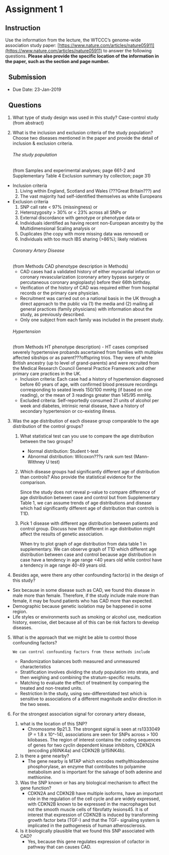 Assignment 1
============


Instruction
-----------

Use the information from the lecture, the WTCCC’s genome-wide association study
paper: [https://www.nature.com/articles/nature05911](https://www.nature.com/articles/nature05911) to answer the following questions. **Please also provide the specific location of the information in the
paper, such as the section and page number.**

 
Submission
----------

-   Due Date: 23-Jan-2019

 
Questions
---------

1.  What type of study design was used in this study?
Case-control study (from abstract)

2.  What is the inclusion and exclusion criteria of the study population? Choose
    two diseases mentioned in the paper and provide the detail of inclusion &
    exclusion criteria.
    ###### The study population 
    (from Samples and experimental analyses; page 661-2 and Supplementary Table 4 Exclusion summary by collection; page 31)
- Inclusion criteria
    1.  Living within England, Scotland and Wales (???Great Britain???) and 
    2. The vast majority had self-identified themselves as white Europeans
- Exclusion criteria
    1. SNP call rate < 97% (missingness) or
    2. Heterozygosity > 30% or < 23% across all SNPs or
    3. External discordance with genotype or phenotype data or
    4. Individuals identified as having recent non-European ancestry by the Multidimensional Scaling analysis or
    5. Duplicates (the copy with more missing data was removed) or
    6. Individuals with too much IBS sharing (>86%); likely relatives 
    ###### Coronary Artery Disease
    (from Methods CAD phenotype description in Methods)
    - CAD cases had a validated history of either myocardial infarction or coronary revascularization (coronary artery bypass surgery or percutaneous coronary angioplasty) before their 66th birthday. 
    - Verification of the history of CAD was required either from hospital records or the primary care physician. 
    - Recruitment was carried out on a national basis in the UK through a direct approach to the public via (1) the media and (2) mailing all general practices (family physicians) with information about the study, as previously described. 
    -   Only one subject from each family was included in the present study.
    ###### Hypertension 
    (from Methods HT phenotype description)
        - HT cases comprised severely hypertensive probands ascertained from families with multiplex affected sibships or as parent???offspring trios. They were of white British ancestry (up to level of grand-parents) and were recruited from the Medical Research Council General Practice Framework and other primary care practices in the UK. 
    - Inclusion criteria: Each case had a history of hypertension diagnosed before 60 years of age, with confirmed blood pressure recordings corresponding to seated levels 150/100 mmHg (if based on one reading), or the mean of 3 readings greater than 145/95 mmHg. 
    - Excluded criteria: Self-reportedly consumed 21 units of alcohol per week and diabetes, intrinsic renal disease, have a history of secondary hypertension or co-existing illness.

3.  Was the age distribution of each disease group comparable to the age
    distribution of the control groups?

    1.  What statistical test can you use to compare the age distribution
        between the two groups?
        - Normal distribution: Student t-test
        - Abnormal distribution: Wilcoxon???s rank sum test (Mann-Withney U test)

    2.  Which disease groups had significantly different age of distribution
        than controls? Also provide the statistical evidence for the comparison.
    
        Since the study does not reveal p-value to compare difference of age distribution between case and control but from Supplementary Table 1, we can assume trends of age distributions and disease which had significantly different age of distribution than controls is T1D.

    3.  Pick 1 disease with different age distribution between patients and
        control group. Discuss how the different in age distribution might
        affect the results of genetic association.

        When try to plot graph of age distribution from data table 1 in supplementary. We can observe graph of T1D which different age distribution between case and control because age distribution in case have a tendency in age range <40 years old while control have a tendency in age range 40-49 years old.
        
4.  Besides age, were there any other confounding factor(s) in the design of
    this study?
- Sex because in some disease such as CAD, we found this disease in male more than female. Therefore, if the study include male more than female, it may be found patients who has CAD more than expected.
- Demographic because genetic isolation may be happened in some region. 
- Life styles or environments such as smoking or alcohol use, medication history, exercise, diet because all of this can be risk factors to develop diseases.

5.  What is the approach that we might be able to control those confounding
    factors?
    
    	We can control confounding factors from these methods include
	- Randomization balances both measured and unmeasured characteristics
	- Stratification involves dividing the study population into strata, and then weighing and combining the stratum-specific results.
	- Matching to evaluate the effect of treatment by comparing the treated and non-treated units.
	- Restriction
	In the study, using sex-differentiated test which is sensitive to associations of a different magnitude and/or direction in the two sexes.

6.  For the strongest association signal for coronary artery disease,

    1.  what is the location of this SNP?
        - Chromosome 9p21.3. The strongest signal is seen at rs1333049 (P = 1.8 x 10^-14), associations are seen for SNPs across > 100 kilobases. The region of interest contains the coding sequences of genes for two cyclin dependent kinase inhibitors, CDKN2A (encoding p16INK4a) and CDKN2B (p15INK4b).
    2.  Is there a gene nearby?
        - The gene nearby is MTAP which encodes methylthioadenosine phosphorylase, an enzyme that contributes to polyamine metabolism and is important for the salvage of both adenine and methionine.
    3.  Was the SNP known or has any biological mechanism to affect the gene
        function?
        - CDKN2A and CDKN2B have multiple isoforms, have an important role in the regulation of the cell cycle and are widely expressed, with CDKN2B known to be expressed in the macrophages but not the smooth muscle cells of fibrofatty lesions45. It is of interest that expression of CDKN2B is induced by transforming growth factor beta (TGF-) and that the TGF- signaling system is implicated in the pathogenesis of human atherosclerosis.
    4.  Is it biologically plausible that we found this SNP associated with CAD?
         - Yes, because this gene regulates expression of cofactor in pathway that can causes CAD.
